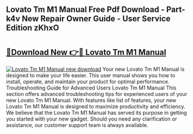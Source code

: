 ## Lovato Tm M1 Manual Free Pdf Download - Part-k4v New Repair Owner Guide - User Service Edition zKhxO

# <h2><a href="http://bc44578.oget.top/?id=Lovato+Tm+M1+Manual">🔗Download New 👉🔴 Lovato Tm M1 Manual</a></h2>

[![Lovato Tm M1 Manual new download](https://i.imgur.com/5g1atiW.png)](http://bc44578.oget.top/?id=Lovato+Tm+M1+Manual)
Your new Lovato Tm M1 Manual is designed to make your life easier. This user manual shows you how to install, operate, and maintain your product for optimal performance. Troubleshooting Guide for Advanced Users Lovato Tm M1 Manual This section offers advanced troubleshooting tips for experienced users of your new Lovato Tm M1 Manual. With features like list of features, your new Lovato Tm M1 Manual is designed to maximize productivity and efficiency. We believe that the Lovato Tm M1 Manual has served its purpose in getting you started with your new gadget. Should you need any clarification or assistance, our customer support team is always available.
